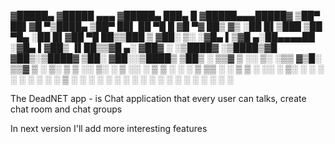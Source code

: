 <p>
    ▓█████▄ ▓█████ ▄▄▄      ▓█████▄  ███▄    █ ▓█████▄▄▄█████▓
    ▒██▀ ██▌▓█   ▀▒████▄    ▒██▀ ██▌ ██ ▀█   █ ▓█   ▀▓  ██▒ ▓▒
    ░██   █▌▒███  ▒██  ▀█▄  ░██   █▌▓██  ▀█ ██▒▒███  ▒ ▓██░ ▒░
    ░▓█▄   ▌▒▓█  ▄░██▄▄▄▄██ ░▓█▄   ▌▓██▒  ▐▌██▒▒▓█  ▄░ ▓██▓ ░ 
    ░▒████▓ ░▒████▒▓█   ▓██▒░▒████▓ ▒██░   ▓██░░▒████▒ ▒██▒ ░ 
    ▒▒▓  ▒ ░░ ▒░ ░▒▒   ▓▒█░ ▒▒▓  ▒ ░ ▒░   ▒ ▒ ░░ ▒░ ░ ▒ ░░   
    ░ ▒  ▒  ░ ░  ░ ▒   ▒▒ ░ ░ ▒  ▒ ░ ░░   ░ ▒░ ░ ░  ░   ░    
    ░ ░  ░    ░    ░   ▒    ░ ░  ░    ░   ░ ░    ░    ░      
    ░       ░  ░     ░  ░   ░             ░    ░  ░        
    ░                       ░                                
</p>
<p> The DeadNET app - is Chat application that every user can talks,
create chat room and chat groups</p>
<p> In next version I'll add more interesting features</p>
